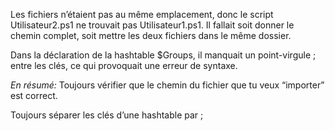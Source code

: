 
Les fichiers n’étaient pas au même emplacement, donc le script Utilisateur2.ps1 ne trouvait pas Utilisateur1.ps1. Il fallait soit donner le chemin complet, soit mettre les deux fichiers dans le même dossier.

Dans la déclaration de la hashtable $Groups, il manquait un point-virgule ; entre les clés, ce qui provoquait une erreur de syntaxe.

*En résumé:*
Toujours vérifier que le chemin du fichier que tu veux “importer” est correct.

Toujours séparer les clés d’une hashtable par ; 
